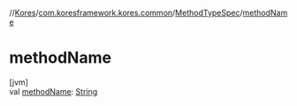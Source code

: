 //[Kores](../../../index.md)/[com.koresframework.kores.common](../index.md)/[MethodTypeSpec](index.md)/[methodName](method-name.md)

# methodName

[jvm]\
val [methodName](method-name.md): [String](https://kotlinlang.org/api/latest/jvm/stdlib/kotlin/-string/index.html)
